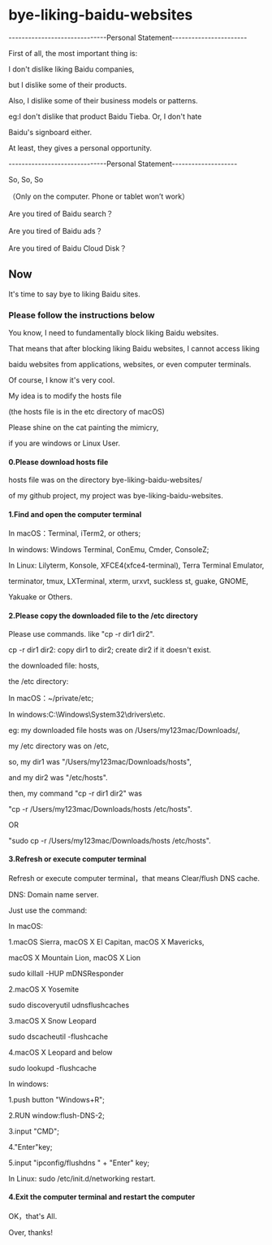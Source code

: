 # bye-liking-baidu-websites

------------------------------Personal Statement-----------------------

First of all, the most important thing is:

I don't dislike liking Baidu companies, 

but I dislike some of their products.

Also, I dislike some of their business models or patterns.

eg:I don't dislike that product Baidu Tieba. Or, I don't hate 

Baidu's signboard either. 

At least, they gives a personal opportunity. 

------------------------------Personal Statement--------------------


So, So, So


（Only on the computer. Phone or tablet won’t work）

Are you tired of Baidu search？

Are you tired of Baidu ads？

Are you tired of Baidu Cloud Disk？
## Now 
It's time to say bye to liking Baidu sites.
### Please follow the instructions below
You know, I need to fundamentally block liking Baidu websites. 

That means that after blocking liking Baidu websites, I cannot access liking 

baidu websites from applications, websites, or even computer terminals.


Of course, I know it's very cool.

My idea is to modify the hosts file 

(the hosts file is in the etc directory of macOS)

Please shine on the cat painting the mimicry, 

if you are windows or Linux User.

#### 0.Please download hosts file
hosts file was on the directory bye-liking-baidu-websites/ 

of my github project, my project was bye-liking-baidu-websites.


#### 1.Find and open the computer terminal
In macOS：Terminal, iTerm2, or others;

In windows: Windows Terminal, ConEmu, Cmder, ConsoleZ;

In Linux: Lilyterm, Konsole, XFCE4(xfce4-terminal), Terra Terminal Emulator, 

terminator, tmux, LXTerminal, xterm, urxvt, suckless st, guake, GNOME, 

Yakuake or Others.


#### 2.Please copy the downloaded file to the /etc directory
Please use commands. like "cp -r dir1 dir2".

cp -r dir1 dir2: copy dir1 to dir2; create dir2 if it doesn't exist.

the downloaded file: hosts, 

the /etc directory:

In macOS：~/private/etc;

In windows:C:\Windows\System32\drivers\etc.

eg: my downloaded file hosts was on /Users/my123mac/Downloads/,

my /etc directory was on /etc,

so, my dir1 was "/Users/my123mac/Downloads/hosts",

and my dir2 was "/etc/hosts".

then, my command "cp -r dir1 dir2" was

"cp -r /Users/my123mac/Downloads/hosts /etc/hosts".

OR

"sudo cp -r /Users/my123mac/Downloads/hosts /etc/hosts".

#### 3.Refresh or execute computer terminal
Refresh or execute computer terminal，that means Clear/flush DNS cache.

DNS: Domain name server.

Just use the command:

In macOS:

1.macOS Sierra, macOS X El Capitan, macOS X Mavericks, 

macOS X Mountain Lion, macOS X Lion

sudo killall -HUP mDNSResponder

2.macOS X Yosemite

sudo discoveryutil udnsflushcaches

3.macOS X Snow Leopard

sudo dscacheutil -flushcache

4.macOS X Leopard and below

sudo lookupd -flushcache

In windows: 

1.push button "Windows+R";

2.RUN window:flush-DNS-2; 

3.input "CMD"; 

4."Enter"key;

5.input "ipconfig/flushdns " + "Enter" key;

In Linux: sudo /etc/init.d/networking restart.

#### 4.Exit the computer terminal and restart the computer


OK，that's All.

Over, thanks!
